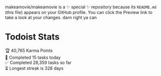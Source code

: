 makeamovie/makeamovie is a ✨ special ✨ repository because its `README.md` (this file) appears on your GitHub profile.
You can click the Preview link to take a look at your changes. darn right ya can

# Todoist Stats

<!-- TODO-IST:START -->
🏆  40,765 Karma Points           
🌸  Completed 15 tasks today           
✅  Completed 28,359 tasks so far           
⏳  Longest streak is 328 days
<!-- TODO-IST:END -->